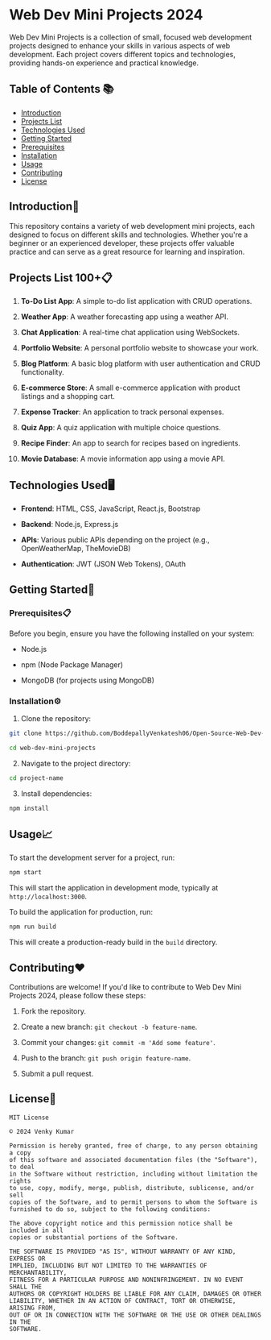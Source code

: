 # Web Dev Mini Projects 2024

Web Dev Mini Projects  is a collection of small, focused web development projects designed to enhance your skills in various aspects of web development. Each project covers different topics and technologies, providing hands-on experience and practical knowledge.

## Table of Contents 📚

- [Introduction](#introduction)
- [Projects List](#projects-list)
- [Technologies Used](#technologies-used)
- [Getting Started](#getting-started)
- [Prerequisites](#prerequisites)
- [Installation](#installation)
- [Usage](#usage)
- [Contributing](#contributing)
- [License](#license)

## Introduction🚀

This repository contains a variety of web development mini projects, each designed to focus on different skills and technologies. Whether you're a beginner or an experienced developer, these projects offer valuable practice and can serve as a great resource for learning and inspiration.

## Projects List 100+📋

1. **To-Do List App**: A simple to-do list application with CRUD operations.

2. **Weather App**: A weather forecasting app using a weather API.

3. **Chat Application**: A real-time chat application using WebSockets.

4. **Portfolio Website**: A personal portfolio website to showcase your work.

5. **Blog Platform**: A basic blog platform with user authentication and CRUD functionality.

6. **E-commerce Store**: A small e-commerce application with product listings and a shopping cart.

7. **Expense Tracker**: An application to track personal expenses.

8. **Quiz App**: A quiz application with multiple choice questions.

9. **Recipe Finder**: An app to search for recipes based on ingredients.

10. **Movie Database**: A movie information app using a movie API.

## Technologies Used🖥️

- **Frontend**: HTML, CSS, JavaScript, React.js, Bootstrap

- **Backend**: Node.js, Express.js

- **APIs**: Various public APIs depending on the project (e.g., OpenWeatherMap, TheMovieDB)

- **Authentication**: JWT (JSON Web Tokens), OAuth

## Getting Started🎯

### Prerequisites📋

Before you begin, ensure you have the following installed on your system:

- Node.js

- npm (Node Package Manager)

- MongoDB (for projects using MongoDB)

### Installation⚙️

1. Clone the repository:

```bash
git clone https://github.com/BoddepallyVenkatesh06/Open-Source-Web-Dev-Mini-Project-2024.git

cd web-dev-mini-projects
```

2. Navigate to the project directory:

```bash
cd project-name
```

3. Install dependencies:

```bash
npm install
```

## Usage📈

To start the development server for a project, run:

```bash
npm start
```

This will start the application in development mode, typically at `http://localhost:3000`.

To build the application for production, run:

```bash
npm run build
```

This will create a production-ready build in the `build` directory.

## Contributing❤️

Contributions are welcome! If you'd like to contribute to Web Dev Mini Projects 2024, please follow these steps:

1. Fork the repository.

2. Create a new branch: `git checkout -b feature-name`.

3. Commit your changes: `git commit -m 'Add some feature'`.

4. Push to the branch: `git push origin feature-name`.

5. Submit a pull request.

## License📝

```
MIT License

© 2024 Venky Kumar

Permission is hereby granted, free of charge, to any person obtaining a copy
of this software and associated documentation files (the "Software"), to deal
in the Software without restriction, including without limitation the rights
to use, copy, modify, merge, publish, distribute, sublicense, and/or sell
copies of the Software, and to permit persons to whom the Software is
furnished to do so, subject to the following conditions:

The above copyright notice and this permission notice shall be included in all
copies or substantial portions of the Software.

THE SOFTWARE IS PROVIDED "AS IS", WITHOUT WARRANTY OF ANY KIND, EXPRESS OR
IMPLIED, INCLUDING BUT NOT LIMITED TO THE WARRANTIES OF MERCHANTABILITY,
FITNESS FOR A PARTICULAR PURPOSE AND NONINFRINGEMENT. IN NO EVENT SHALL THE
AUTHORS OR COPYRIGHT HOLDERS BE LIABLE FOR ANY CLAIM, DAMAGES OR OTHER
LIABILITY, WHETHER IN AN ACTION OF CONTRACT, TORT OR OTHERWISE, ARISING FROM,
OUT OF OR IN CONNECTION WITH THE SOFTWARE OR THE USE OR OTHER DEALINGS IN THE
SOFTWARE.
```
